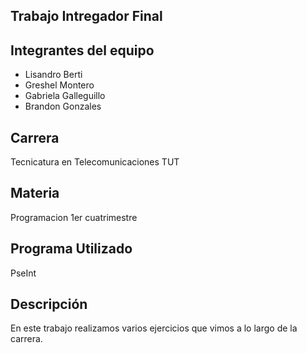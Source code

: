 ## Trabajo Intregador Final
## Integrantes del equipo
- Lisandro Berti
- Greshel Montero 
- Gabriela Galleguillo
- Brandon Gonzales
## Carrera
Tecnicatura en Telecomunicaciones TUT 
## Materia
Programacion 1er cuatrimestre 
## Programa Utilizado
PseInt
## Descripción
En este trabajo realizamos varios ejercicios que vimos a lo largo de la carrera.

